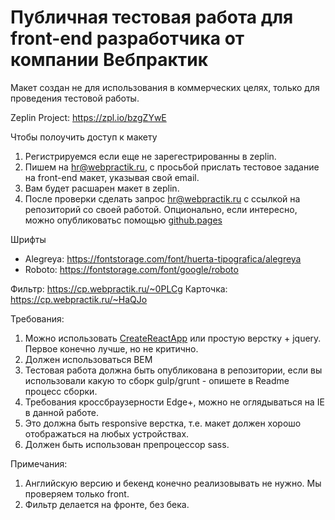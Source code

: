 # Публичная тестовая работа для front-end разработчика от компании Вебпрактик
Макет создан не для использования в коммерческих целях, только для проведения тестовой работы.

Zeplin
Project: https://zpl.io/bzgZYwE

Чтобы полоучить доступ к макету
1. Регистрируемся если еще не зарегестрированны в zeplin.
2. Пишем на hr@webpractik.ru, с просьбой прислать тестовое задание на front-end макет, указывая свой email.
3. Вам будет расшарен макет в zeplin.
4. После проверки сделать запрос hr@webpractik.ru с ссылкой на репозиторий со своей работой. Опционально, если интересно, можно опубликоватьс  помощью [github.pages](https://pages.github.com/)

Шрифты
- Alegreya: https://fontstorage.com/font/huerta-tipografica/alegreya
- Roboto: https://fontstorage.com/font/google/roboto

Фильтр: https://cp.webpractik.ru/~0PLCg
Карточка: https://cp.webpractik.ru/~HaQJo

Требования:
1. Можно использовать [CreateReactApp](https://github.com/facebook/create-react-app) или простую верстку + jquery. Первое конечно лучше, но не критично.
2. Должен использоваться BEM
3. Тестовая работа должна быть опубликована в репозитории, если вы использовали какую то сборк gulp/grunt - опишете в Readme процесс сборки.
4. Требования кроссбраузерности Edge+, можно не оглядываться на IE в данной работе.
5. Это должна быть responsive верстка, т.е. макет должен хорошо отображаться на любых устройствах.
6. Должен быть использован препроцессор sass.

Примечания:
1. Английскую версию и бекенд конечно реализовывать не нужно. Мы проверяем только front.
2. Фильтр делается на фронте, без бека.
